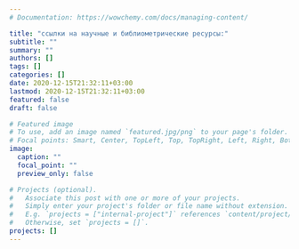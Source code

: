 ```yaml
---
# Documentation: https://wowchemy.com/docs/managing-content/

title: "ссылки на научные и библиометрические ресурсы:"
subtitle: ""
summary: ""
authors: []
tags: []
categories: []
date: 2020-12-15T21:32:11+03:00
lastmod: 2020-12-15T21:32:11+03:00
featured: false
draft: false

# Featured image
# To use, add an image named `featured.jpg/png` to your page's folder.
# Focal points: Smart, Center, TopLeft, Top, TopRight, Left, Right, BottomLeft, Bottom, BottomRight.
image:
  caption: ""
  focal_point: ""
  preview_only: false

# Projects (optional).
#   Associate this post with one or more of your projects.
#   Simply enter your project's folder or file name without extension.
#   E.g. `projects = ["internal-project"]` references `content/project/deep-learning/index.md`.
#   Otherwise, set `projects = []`.
projects: []
---
```

